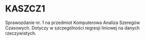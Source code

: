# KASZCZ1
Sprawozdanie nr. 1 na przedmiot Komputerowa Analiza Szeregów Czasowych. Dotyczy w szczególności regresji liniowej na danych rzeczywistych.
